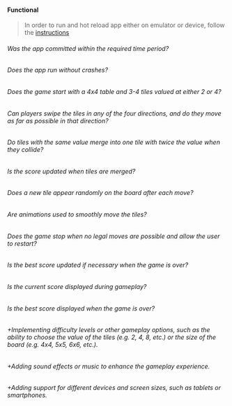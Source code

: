 #### Functional

> In order to run and hot reload app either on emulator or device, follow the [instructions](https://docs.flutter.dev/get-started/test-drive?tab=androidstudio#run-the-app)

###### Was the app committed within the required time period?

###### Does the app run without crashes?


###### Does the game start with a 4x4 table and 3-4 tiles valued at either 2 or 4?

###### Can players swipe the tiles in any of the four directions, and do they move as far as possible in that direction?

###### Do tiles with the same value merge into one tile with twice the value when they collide?

###### Is the score updated when tiles are merged?

###### Does a new tile appear randomly on the board after each move?

###### Are animations used to smoothly move the tiles?

###### Does the game stop when no legal moves are possible and allow the user to restart?

###### Is the best score updated if necessary when the game is over?

###### Is the current score displayed during gameplay?

###### Is the best score displayed when the game is over?

###### +Implementing difficulty levels or other gameplay options, such as the ability to choose the value of the tiles (e.g. 2, 4, 8, etc.) or the size of the board (e.g. 4x4, 5x5, 6x6, etc.).

###### +Adding sound effects or music to enhance the gameplay experience.

###### +Adding support for different devices and screen sizes, such as tablets or smartphones.

